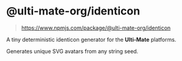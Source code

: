 # @ulti-mate-org/identicon

> https://www.npmjs.com/package/@ulti-mate-org/identicon

A tiny deterministic identicon generator for the **Ulti-Mate** platforms.

Generates unique SVG avatars from any string seed.

